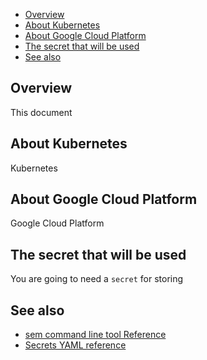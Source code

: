 
* [Overview](#overview)
* [About Kubernetes](#about-kubernetes)
* [About Google Cloud Platform](#about-google-cloud-platform)
* [The secret that will be used](#the-secret-that-will-be-used)
* [See also](#see-also)

## Overview

This document

## About Kubernetes

Kubernetes

## About Google Cloud Platform

Google Cloud Platform

## The secret that will be used

You are going to need a `secret` for storing


## See also

* [sem command line tool Reference](https://docs.semaphoreci.com/article/53-sem-reference)
* [Secrets YAML reference](https://docs.semaphoreci.com/article/51-secrets-yaml-reference)
